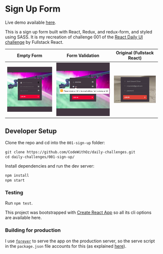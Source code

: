 # Sign Up Form

Live demo available [here](http://35.156.16.36).

This is a sign up form built with React, Redux, and redux-form, and styled using
SASS. It is my recreation of challenge 001 of the
[React Daily UI challenge](https://github.com/fullstackreact/react-daily-ui) by
Fullstack React.

|                Empty Form                |                  Form Validation                   |         Original (Fullstack React)         |
| :--------------------------------------: | :------------------------------------------------: | :----------------------------------------: |
| ![empty form](public/img/empty-form.png) | ![form validation](public/img/form-validation.png) | ![empty form](public/img/daily-ui-001.png) |

## Developer Setup

Clone the repo and cd into the `001-sign-up` folder:

```
git clone https://github.com/CodeWithOz/daily-challenges.git
cd daily-challenges/001-sign-up/
```

Install dependencies and run the dev server:

```
npm install
npm start
```

### Testing

Run `npm test`.

This project was bootstrapped with
[Create React App](https://github.com/facebook/create-react-app) so
all its cli options are available here.

### Building for production

I use [`forever`](https://www.npmjs.com/package/forever) to serve
the app on the production server, so the serve script in the
`package.json` file accounts for this (as explained
[here](https://github.com/foreverjs/forever/issues/540#issuecomment-496205008)).
